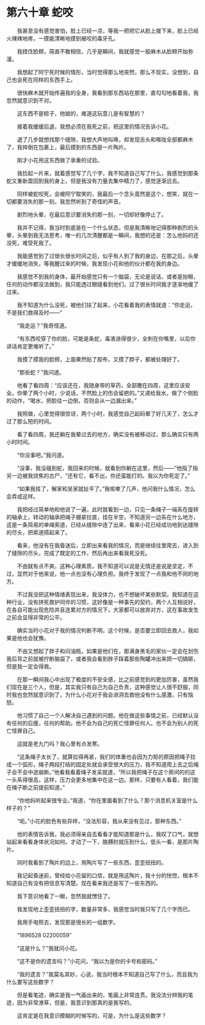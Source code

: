 # 第六十章 蛇咬


　　我甚至没有感觉害怕，脸上已经一凉，等我一把把它从脸上拨下来，脸上已经火辣辣地疼，一摸能清晰地摸到被咬的毒牙孔。

　　我捂住脸颊，简直不敢相信，几乎是瞬间，我就感觉一股麻木从脸颊开始弥漫。

　　我想起了阿宁死时候的情形，当时觉得那么地突然，那么不现实，没想到，自己也会死在同样的东西手上。

　　很快麻木就开始传遍我的全身，我看到那东西站在那里，直勾勾地看着我，我忽然就意识到不对。

　　这东西不是粽子，他娘的，难道这玩意儿是有智慧的？

　　接着我缓缓后退，我想必须在我死之前，把这里的情况告诉小花。

　　退了几步就想找那个缝隙，我想大声地叫唤，却发现舌头和喉咙全部都麻木了，我摔倒在包裹上，最后摸到的东西是一片陶片。

　　刚才小花用这东西做了承重的试验。

　　我捡起一片来，就着感觉写了几个字，我不知道自己写了什么，我感觉到那条蛇又重新盘回到我的身上，但是我没有力量去集中精力了，感觉逐渐远去。

　　同样被蛇咬死，会被阿宁取笑的，我最后一个念头竟然是这个，想笑，就在一切都要消失的那一刻，我忽然听到了奇怪的声音。

　　剧烈地头晕，在最后意识要消失的那一刻，一切却好像停止了。

　　我并不记得，我当时到底是在一个什么状态，但是我清晰地记得那种剧烈的头晕，头晕到我无法思考，唯一的几次清醒都是一瞬间，我想的还是：怎么他妈的还没死，难受死我了。

　　我能感觉到了过很长很长时间之后，似乎有人到了我的身边，在那之后，头晕才缓缓地消失，等我醒过来的时候，我发现小花和他的伙计都在我的身边。

　　我感觉不到我的身体，最开始感觉只有一个脑袋，无论是说话，或者是抬眼，任何的动作都没法做到，我只能透过眼缝看到他们，过了很长时间我才逐渐地缓了过来。

　　我不知道为什么没死，被他们扶了起来，小花看着我的表情就道：“你走运，不是我们救得及时——”

　　“我走运？”我奇怪道。

　　“有东西咬穿了你的脸，可能是条蛇，毒液进得很少，全刺在你嘴里，以后你讲话肯定更难听了。”

　　我摸了摸我的脸颊，上面果然贴了胶布，又摸了脖子，都被处理好了。

　　“那些蛇？”我问道。

　　他看了看四周：“应该还在，我随身带的草药，全部撒在四周，这里应该安全。你晕了两个小时，少说话，不然脸上的伤会留疤的。”又递给我水，做了个侧脸的动作，“喝水，把脸往一边倒，否则会从一边漏出来。”

　　我照做，心里觉得很惊讶，两个小时，我感觉自己起码晕了好几天了，怎么才过了那么短的时间。

　　看了看四周，我还躺在我晕过去的地方，确实没有被移动过，那么确实只有两小时时间。

　　“你没事吧。”我问道。

　　“没事，我没碰到蛇，我回来的时候，就看到你躺在这里，然后——”他指了指另一边被我烧焦的古尸，“还有它，看不出，你还蛮能打的。我以为你死定了。”

　　“如果我挂了，解家和吴家就扯平了。”我咳嗽了几声，他问我什么情况，怎么会弄成这样。

　　我把经过简单地和他说了一遍，此时就看到一边，只见一条绳子一端系在旋转的轴承上，转动的轴承把绳子绷紧拉直，挂在半空，不知道另一边系在什么地方，这是一条简易的单绳索道，已经从缝隙中连了出来，看来小花已经成功地到达缝隙的尽头，把索道搭起来了。

　　看来，他没有在我昏迷后，立即出来看我的情况，而是继续往里爬去，进入到了缝隙的尽头，完成了既定的工作，然后再出来看我死没死。

　　不由就有点不爽，这种心理素质，我不知道可以说是无情还是说是坚定，不过，显然对于他来说，他一点也没有心理负担。我终于发现了一点我和他不同的地方。

　　不过我没把这种情绪表现出来，我没体力，也不想破坏某些默契。我知道在这种行业，没有拼死救护同伴的习惯，这好像是一种事先的契约，两个人互相说好，在各自可能出现危险并且连累对方的情况下，大家都可以放弃对方，这在事故发生之前会显得非常的公平。

　　确实当时小花对于我的情况判断不明，这个时候，是否要立即回去救人，我如果是他也会犹豫。

　　不由又想起了胖子和闷油瓶，如果是他们在，那满身黑毛的家伙一定会在划伤我后背之前就被拧断脑袋了，或者我会看到胖子踩着那些陶罐冲出来把一切搞砸，但是我一定会得救。

　　在那一瞬间我心中出现了极度的不安全感，比之前感觉到的更加厉害，虽然我们现在是三个人，但是，其实我只有自己为自己负责，这种感觉让人很不舒服，同时我也忽然就意识到了，为什么小花对于我会进洞去救他没有什么感激，只有恼怒。

　　他习惯了自己一个人解决自己遇到的问题。他在做这些事情之前，已经默认没有任何的后援，任何的帮助。他不会为自己的死亡怪罪任何人。也不会为别人的死亡怪罪自己。

　　这就是老九门吗？我心里有点发寒。

　　“这条绳子太长了，就算拉得再紧，我们的体重也会因为力矩的原因把绳子拉成一个弧形，绳子两段打结的固定处就会承受很大的压力，我不知道爬上去之后绳子会不会中途崩断。”他看我看着绳子发呆就道，“所以我把绳子在这个房间的的这一头系得很高，这样，压力会更多地集中在这一边。那样，只要有人看着，我们能在绳子断之前提前知道。”

　　“你他妈听起来很专业。”我道，“你在里面看到了什么？那个消息机关室是什么样子的？”

　　“呃。”小花的脸色有些异样，“没法形容，我从来没有见过，那种东西。”

　　他的表情告诉我，我必须得亲自去看看才能知道那是什么，我叹了口气，就想站起来看看身体状况如何。才动了一下，胳膊肘就压到什么，低头一看，是那片陶片。

　　同时我看到了陶片的边上，用陶片写了一些东西，歪歪扭扭的。

　　我记起昏迷前，曾经给小花留的口信，就是用这陶片，我十分的恍惚，根本不知道自己有没有把信息写清楚。现在看来我还是写了一些东西的。

　　我下意识地看了一眼，忽然我就愣住了。

　　我发现地上歪歪扭扭的字，数量非常多，我感觉当时我只写了几个字而已。

　　我用手电照去，发现那是很长的一组数字。

　　“1896528 02200059″

　　“这是什么？”我就问小花。

　　“这不是你的遗言吗？”小花问，“我以为是你的卡号和密码。”

　　“我的遗言？”我莫名其妙，心说，我当时根本不知道自己写了什么，而且我为什么要写这些数字？

　　但是看笔迹，确实是我一气画出来的，笔画上非常连贯。我没法分辨我的笔迹，因为非常潦草，但是，我意识到那真的是我写的。

　　这肯定是在我意识模糊的时候写的，可是，为什么是这些数字？

